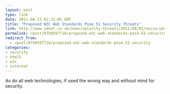 ```yaml
---
layout: post
type: link
date: 2011-08-11 01:31:05 GMT
title: "Proposed W3C Web Standards Pose 51 Security Threats"
link: http://www.zdnet.co.uk/news/security-threats/2011/08/01/enisa-w3c-web-standards-pose-51-security-threats-40093582/
permalink: /post/8758597718/proposed-w3c-web-standards-pose-51-security
redirect_from: 
  - /post/8758597718/proposed-w3c-web-standards-pose-51-security
categories:
- security
- html5
- w3c
- internet
---
```

As do all web technologies, if used the wrong way and without mind for security.